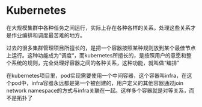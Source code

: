 # Kubernetes

在大规模集群中各种任务之间运行，实际上存在各种各样的关系。处理这些关系才是作业编排和调度最苦难的地方。

过去的很多集群管理项目所擅长的，是把一个容器按照某种规则放到某个最佳节点上运行。这种功能成为”调度“，而kubernetes所擅长的，是按照用户的意愿和整个系统的规则，完全处理好容器之间的各种关系，这种功能，就叫做“编排”



在kubernetes项目里，pod实现需要使用一个中间容器，这个容器叫infra，在这个pod中，infra容器永远都是第一个被创建的，用户定义的其他容器通过join network namespace的方式与infra关联在一起。这样多个容器就是对等关系，而不是拓扑了
